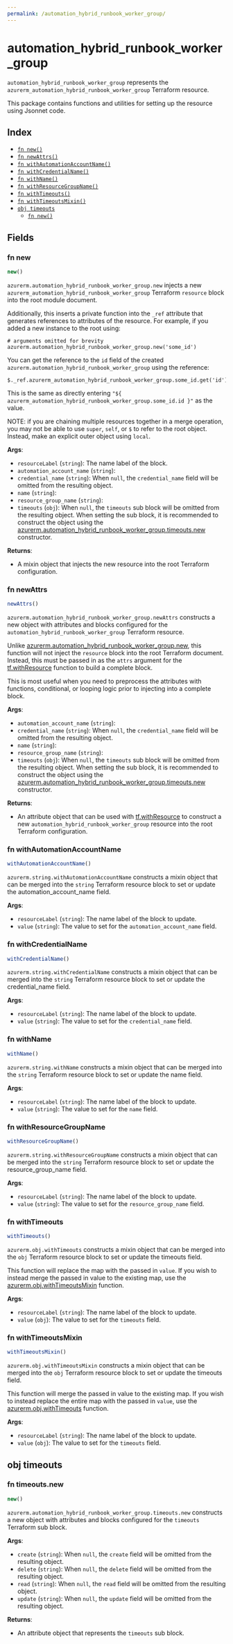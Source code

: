 ```yaml
---
permalink: /automation_hybrid_runbook_worker_group/
---
```


# automation_hybrid_runbook_worker_group

`automation_hybrid_runbook_worker_group` represents the `azurerm_automation_hybrid_runbook_worker_group` Terraform resource.



This package contains functions and utilities for setting up the resource using Jsonnet code.


## Index

* [`fn new()`](#fn-new)
* [`fn newAttrs()`](#fn-newattrs)
* [`fn withAutomationAccountName()`](#fn-withautomationaccountname)
* [`fn withCredentialName()`](#fn-withcredentialname)
* [`fn withName()`](#fn-withname)
* [`fn withResourceGroupName()`](#fn-withresourcegroupname)
* [`fn withTimeouts()`](#fn-withtimeouts)
* [`fn withTimeoutsMixin()`](#fn-withtimeoutsmixin)
* [`obj timeouts`](#obj-timeouts)
  * [`fn new()`](#fn-timeoutsnew)

## Fields

### fn new

```ts
new()
```


`azurerm.automation_hybrid_runbook_worker_group.new` injects a new `azurerm_automation_hybrid_runbook_worker_group` Terraform `resource`
block into the root module document.

Additionally, this inserts a private function into the `_ref` attribute that generates references to attributes of the
resource. For example, if you added a new instance to the root using:

    # arguments omitted for brevity
    azurerm.automation_hybrid_runbook_worker_group.new('some_id')

You can get the reference to the `id` field of the created `azurerm.automation_hybrid_runbook_worker_group` using the reference:

    $._ref.azurerm_automation_hybrid_runbook_worker_group.some_id.get('id')

This is the same as directly entering `"${ azurerm_automation_hybrid_runbook_worker_group.some_id.id }"` as the value.

NOTE: if you are chaining multiple resources together in a merge operation, you may not be able to use `super`, `self`,
or `$` to refer to the root object. Instead, make an explicit outer object using `local`.

**Args**:
  - `resourceLabel` (`string`): The name label of the block.
  - `automation_account_name` (`string`): 
  - `credential_name` (`string`):  When `null`, the `credential_name` field will be omitted from the resulting object.
  - `name` (`string`): 
  - `resource_group_name` (`string`): 
  - `timeouts` (`obj`):  When `null`, the `timeouts` sub block will be omitted from the resulting object. When setting the sub block, it is recommended to construct the object using the [azurerm.automation_hybrid_runbook_worker_group.timeouts.new](#fn-automation_hybrid_runbook_worker_grouptimeoutsnew) constructor.

**Returns**:
- A mixin object that injects the new resource into the root Terraform configuration.


### fn newAttrs

```ts
newAttrs()
```


`azurerm.automation_hybrid_runbook_worker_group.newAttrs` constructs a new object with attributes and blocks configured for the `automation_hybrid_runbook_worker_group`
Terraform resource.

Unlike [azurerm.automation_hybrid_runbook_worker_group.new](#fn-automation_hybrid_runbook_worker_groupnew), this function will not inject the `resource`
block into the root Terraform document. Instead, this must be passed in as the `attrs` argument for the
[tf.withResource](https://github.com/tf-libsonnet/core/tree/main/docs#fn-withresource) function to build a complete block.

This is most useful when you need to preprocess the attributes with functions, conditional, or looping logic prior to
injecting into a complete block.

**Args**:
  - `automation_account_name` (`string`): 
  - `credential_name` (`string`):  When `null`, the `credential_name` field will be omitted from the resulting object.
  - `name` (`string`): 
  - `resource_group_name` (`string`): 
  - `timeouts` (`obj`):  When `null`, the `timeouts` sub block will be omitted from the resulting object. When setting the sub block, it is recommended to construct the object using the [azurerm.automation_hybrid_runbook_worker_group.timeouts.new](#fn-automation_hybrid_runbook_worker_grouptimeoutsnew) constructor.

**Returns**:
  - An attribute object that can be used with [tf.withResource](https://github.com/tf-libsonnet/core/tree/main/docs#fn-withresource) to construct a new `automation_hybrid_runbook_worker_group` resource into the root Terraform configuration.


### fn withAutomationAccountName

```ts
withAutomationAccountName()
```

`azurerm.string.withAutomationAccountName` constructs a mixin object that can be merged into the `string`
Terraform resource block to set or update the automation_account_name field.



**Args**:
  - `resourceLabel` (`string`): The name label of the block to update.
  - `value` (`string`): The value to set for the `automation_account_name` field.


### fn withCredentialName

```ts
withCredentialName()
```

`azurerm.string.withCredentialName` constructs a mixin object that can be merged into the `string`
Terraform resource block to set or update the credential_name field.



**Args**:
  - `resourceLabel` (`string`): The name label of the block to update.
  - `value` (`string`): The value to set for the `credential_name` field.


### fn withName

```ts
withName()
```

`azurerm.string.withName` constructs a mixin object that can be merged into the `string`
Terraform resource block to set or update the name field.



**Args**:
  - `resourceLabel` (`string`): The name label of the block to update.
  - `value` (`string`): The value to set for the `name` field.


### fn withResourceGroupName

```ts
withResourceGroupName()
```

`azurerm.string.withResourceGroupName` constructs a mixin object that can be merged into the `string`
Terraform resource block to set or update the resource_group_name field.



**Args**:
  - `resourceLabel` (`string`): The name label of the block to update.
  - `value` (`string`): The value to set for the `resource_group_name` field.


### fn withTimeouts

```ts
withTimeouts()
```

`azurerm.obj.withTimeouts` constructs a mixin object that can be merged into the `obj`
Terraform resource block to set or update the timeouts field.

This function will replace the map with the passed in `value`. If you wish to instead merge the
passed in value to the existing map, use the [azurerm.obj.withTimeoutsMixin](TODO) function.

**Args**:
  - `resourceLabel` (`string`): The name label of the block to update.
  - `value` (`obj`): The value to set for the `timeouts` field.


### fn withTimeoutsMixin

```ts
withTimeoutsMixin()
```

`azurerm.obj.withTimeoutsMixin` constructs a mixin object that can be merged into the `obj`
Terraform resource block to set or update the timeouts field.

This function will merge the passed in value to the existing map. If you wish
to instead replace the entire map with the passed in `value`, use the [azurerm.obj.withTimeouts](TODO)
function.


**Args**:
  - `resourceLabel` (`string`): The name label of the block to update.
  - `value` (`obj`): The value to set for the `timeouts` field.


## obj timeouts



### fn timeouts.new

```ts
new()
```


`azurerm.automation_hybrid_runbook_worker_group.timeouts.new` constructs a new object with attributes and blocks configured for the `timeouts`
Terraform sub block.



**Args**:
  - `create` (`string`):  When `null`, the `create` field will be omitted from the resulting object.
  - `delete` (`string`):  When `null`, the `delete` field will be omitted from the resulting object.
  - `read` (`string`):  When `null`, the `read` field will be omitted from the resulting object.
  - `update` (`string`):  When `null`, the `update` field will be omitted from the resulting object.

**Returns**:
  - An attribute object that represents the `timeouts` sub block.
